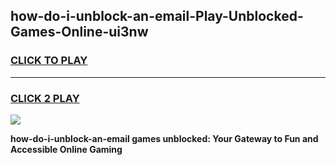
## how-do-i-unblock-an-email-Play-Unblocked-Games-Online-ui3nw
<h3>
<a href="https://premium76.site?title=how-do-i-unblock-an-email&ref=25A">CLICK TO PLAY</a></h3>
<hr>

<h3>
<a href="https://premium76.site?title=how-do-i-unblock-an-email&ref=25A">CLICK 2 PLAY</a>
  
</h3>

<a href="https://premium76.site?title=how-do-i-unblock-an-email&ref=25A"><img src="https://clearcache.store/games.png"></a>


**how-do-i-unblock-an-email games unblocked: Your Gateway to Fun and Accessible Online Gaming**
